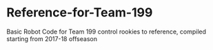 # Reference-for-Team-199
Basic Robot Code for Team 199 control rookies to reference, compiled starting from 2017-18 offseason
